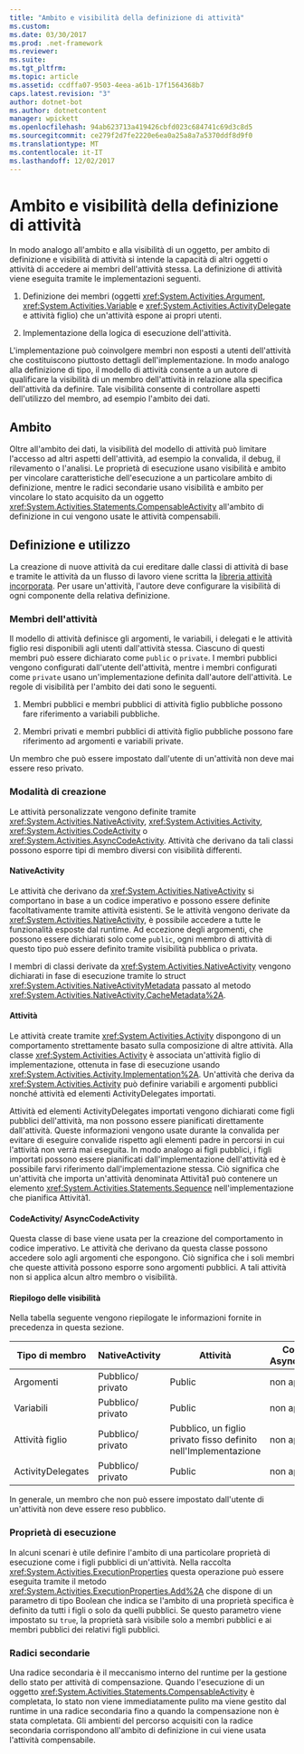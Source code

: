 ```yaml
---
title: "Ambito e visibilità della definizione di attività"
ms.custom: 
ms.date: 03/30/2017
ms.prod: .net-framework
ms.reviewer: 
ms.suite: 
ms.tgt_pltfrm: 
ms.topic: article
ms.assetid: ccdffa07-9503-4eea-a61b-17f1564368b7
caps.latest.revision: "3"
author: dotnet-bot
ms.author: dotnetcontent
manager: wpickett
ms.openlocfilehash: 94ab623713a419426cbfd023c684741c69d3c8d5
ms.sourcegitcommit: ce279f2d7fe2220e6ea0a25a8a7a5370ddf8d9f0
ms.translationtype: MT
ms.contentlocale: it-IT
ms.lasthandoff: 12/02/2017
---
```

# <a name="activity-definition-scoping-and-visibility"></a>Ambito e visibilità della definizione di attività
In modo analogo all'ambito e alla visibilità di un oggetto, per ambito di definizione e visibilità di attività si intende la capacità di altri oggetti o attività di accedere ai membri dell'attività stessa. La definizione di attività viene eseguita tramite le implementazioni seguenti.  
  
1.  Definizione dei membri (oggetti <xref:System.Activities.Argument>, <xref:System.Activities.Variable> e <xref:System.Activities.ActivityDelegate> e attività figlio) che un'attività espone ai propri utenti.  
  
2.  Implementazione della logica di esecuzione dell'attività.  
  
 L'implementazione può coinvolgere membri non esposti a utenti dell'attività che costituiscono piuttosto dettagli dell'implementazione.  In modo analogo alla definizione di tipo, il modello di attività consente a un autore di qualificare la visibilità di un membro dell'attività in relazione alla specifica dell'attività da definire.  Tale visibilità consente di controllare aspetti dell'utilizzo del membro, ad esempio l'ambito dei dati.  
  
## <a name="scope"></a>Ambito  
 Oltre all'ambito dei dati, la visibilità del modello di attività può limitare l'accesso ad altri aspetti dell'attività, ad esempio la convalida, il debug, il rilevamento o l'analisi. Le proprietà di esecuzione usano visibilità e ambito per vincolare caratteristiche dell'esecuzione a un particolare ambito di definizione, mentre le radici secondarie usano visibilità e ambito per vincolare lo stato acquisito da un oggetto <xref:System.Activities.Statements.CompensableActivity> all'ambito di definizione in cui vengono usate le attività compensabili.  
  
## <a name="definition-and-usage"></a>Definizione e utilizzo  
 La creazione di nuove attività da cui ereditare dalle classi di attività di base e tramite le attività da un flusso di lavoro viene scritta la [libreria attività incorporata](../../../docs/framework/windows-workflow-foundation/net-framework-4-5-built-in-activity-library.md). Per usare un'attività, l'autore deve configurare la visibilità di ogni componente della relativa definizione.  
  
### <a name="activity-members"></a>Membri dell'attività  
 Il modello di attività definisce gli argomenti, le variabili, i delegati e le attività figlio resi disponibili agli utenti dall'attività stessa. Ciascuno di questi membri può essere dichiarato come `public` o `private`. I membri pubblici vengono configurati dall'utente dell'attività, mentre i membri configurati come `private` usano un'implementazione definita dall'autore dell'attività. Le regole di visibilità per l'ambito dei dati sono le seguenti.  
  
1.  Membri pubblici e membri pubblici di attività figlio pubbliche possono fare riferimento a variabili pubbliche.  
  
2.  Membri privati e membri pubblici di attività figlio pubbliche possono fare riferimento ad argomenti e variabili private.  
  
 Un membro che può essere impostato dall'utente di un'attività non deve mai essere reso privato.  
  
### <a name="authoring-models"></a>Modalità di creazione  
 Le attività personalizzate vengono definite tramite <xref:System.Activities.NativeActivity>, <xref:System.Activities.Activity>, <xref:System.Activities.CodeActivity> o <xref:System.Activities.AsyncCodeActivity>. Attività che derivano da tali classi possono esporre tipi di membro diversi con visibilità differenti.  
  
#### <a name="nativeactivity"></a>NativeActivity  
 Le attività che derivano da <xref:System.Activities.NativeActivity> si comportano in base a un codice imperativo e possono essere definite facoltativamente tramite attività esistenti. Se le attività vengono derivate da <xref:System.Activities.NativeActivity>, è possibile accedere a tutte le funzionalità esposte dal runtime. Ad eccezione degli argomenti, che possono essere dichiarati solo come `public`, ogni membro di attività di questo tipo può essere definito tramite visibilità pubblica o privata.  
  
 I membri di classi derivate da <xref:System.Activities.NativeActivity> vengono dichiarati in fase di esecuzione tramite lo struct <xref:System.Activities.NativeActivityMetadata> passato al metodo <xref:System.Activities.NativeActivity.CacheMetadata%2A>.  
  
#### <a name="activity"></a>Attività  
 Le attività create tramite <xref:System.Activities.Activity> dispongono di un comportamento strettamente basato sulla composizione di altre attività. Alla classe <xref:System.Activities.Activity> è associata un'attività figlio di implementazione, ottenuta in fase di esecuzione usando <xref:System.Activities.Activity.Implementation%2A>. Un'attività che deriva da <xref:System.Activities.Activity> può definire variabili e argomenti pubblici nonché attività ed elementi ActivityDelegates importati.  
  
 Attività ed elementi ActivityDelegates importati vengono dichiarati come figli pubblici dell'attività, ma non possono essere pianificati direttamente dall'attività. Queste informazioni vengono usate durante la convalida per evitare di eseguire convalide rispetto agli elementi padre in percorsi in cui l'attività non verrà mai eseguita. In modo analogo ai figli pubblici, i figli importati possono essere pianificati dall'implementazione dell'attività ed è possibile farvi riferimento dall'implementazione stessa. Ciò significa che un'attività che importa un'attività denominata Attività1 può contenere un elemento <xref:System.Activities.Statements.Sequence> nell'implementazione che pianifica Attività1.  
  
#### <a name="codeactivity-asynccodeactivity"></a>CodeActivity/ AsyncCodeActivity  
 Questa classe di base viene usata per la creazione del comportamento in codice imperativo. Le attività che derivano da questa classe possono accedere solo agli argomenti che espongono. Ciò significa che i soli membri che queste attività possono esporre sono argomenti pubblici. A tali attività non si applica alcun altro membro o visibilità.  
  
#### <a name="summary-of-visibilities"></a>Riepilogo delle visibilità  
 Nella tabella seguente vengono riepilogate le informazioni fornite in precedenza in questa sezione.  
  
|Tipo di membro|NativeActivity|Attività|CodeActivity/ AsyncCodeActivity|  
|-----------------|--------------------|--------------|--------------------------------------|  
|Argomenti|Pubblico/ privato|Public|non applicabile|  
|Variabili|Pubblico/ privato|Public|non applicabile|  
|Attività figlio|Pubblico/ privato|Pubblico, un figlio privato fisso definito nell'Implementazione|non applicabile|  
|ActivityDelegates|Pubblico/ privato|Public|non applicabile|  
  
 In generale, un membro che non può essere impostato dall'utente di un'attività non deve essere reso pubblico.  
  
### <a name="execution-properties"></a>Proprietà di esecuzione  
 In alcuni scenari è utile definire l'ambito di una particolare proprietà di esecuzione come i figli pubblici di un'attività. Nella raccolta <xref:System.Activities.ExecutionProperties> questa operazione può essere eseguita tramite il metodo <xref:System.Activities.ExecutionProperties.Add%2A> che dispone di un parametro di tipo Boolean che indica se l'ambito di una proprietà specifica è definito da tutti i figli o solo da quelli pubblici. Se questo parametro viene impostato su `true`, la proprietà sarà visibile solo a membri pubblici e ai membri pubblici dei relativi figli pubblici.  
  
### <a name="secondary-roots"></a>Radici secondarie  
 Una radice secondaria è il meccanismo interno del runtime per la gestione dello stato per attività di compensazione. Quando l'esecuzione di un oggetto <xref:System.Activities.Statements.CompensableActivity> è completata, lo stato non viene immediatamente pulito ma viene gestito dal runtime in una radice secondaria fino a quando la compensazione non è stata completata. Gli ambienti del percorso acquisiti con la radice secondaria corrispondono all'ambito di definizione in cui viene usata l'attività compensabile.
